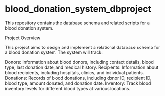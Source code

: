 # blood_donation_system_dbproject

This repository contains the database schema and related scripts for a blood donation system.

Project Overview

This project aims to design and implement a relational database schema for a blood donation system. The system will track:

Donors: Information about blood donors, including contact details, blood type, last donation date, and medical history.
Recipients: Information about blood recipients, including hospitals, clinics, and individual patients.
Donations: Records of blood donations, including donor ID, recipient ID, blood type, amount donated, and donation date.
Inventory: Track blood inventory levels for different blood types at various locations.
